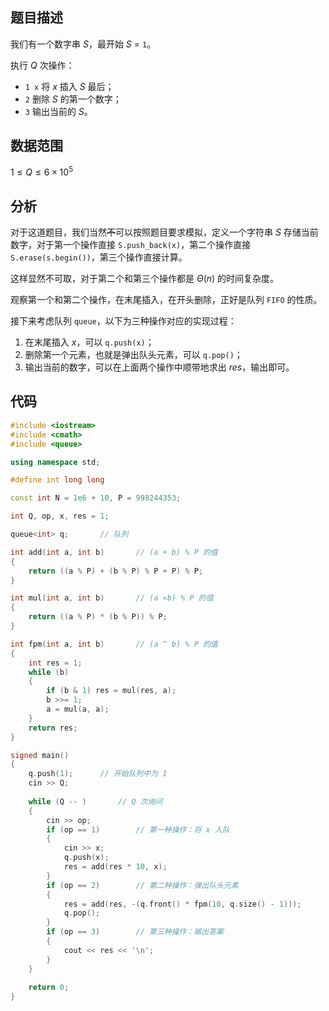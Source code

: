 ## 题目描述

我们有一个数字串 $S$，最开始 $S$ = `1`。

执行 $Q$ 次操作：

- `1 x` 将 $x$ 插入 $S$ 最后；
- `2` 删除 $S$ 的第一个数字；
- `3` 输出当前的 $S$。

## 数据范围

$1 \le Q \le 6 \times 10^5$

## 分析

对于这道题目，我们当然~~不~~可以按照题目要求模拟，定义一个字符串 $S$ 存储当前数字，对于第一个操作直接 `S.push_back(x)`，第二个操作直接 `S.erase(s.begin())`，第三个操作直接计算。

这样显然不可取，对于第二个和第三个操作都是 $\Theta(n)$ 的时间复杂度。

观察第一个和第二个操作，在末尾插入，在开头删除，正好是队列 `FIFO` 的性质。

接下来考虑队列 `queue`，以下为三种操作对应的实现过程：

1. 在末尾插入 $x$，可以 `q.push(x)`；
2. 删除第一个元素，也就是弹出队头元素，可以 `q.pop()`；
3. 输出当前的数字，可以在上面两个操作中顺带地求出 $res$，输出即可。

## 代码

```cpp
#include <iostream>
#include <cmath>
#include <queue>

using namespace std;

#define int long long

const int N = 1e6 + 10, P = 998244353;

int Q, op, x, res = 1;

queue<int> q;		// 队列 

int add(int a, int b)		// (a + b) % P 的值 
{
	return ((a % P) + (b % P) % P + P) % P;
}

int mul(int a, int b)		// (a ×b) % P 的值 
{
	return ((a % P) * (b % P)) % P; 
}

int fpm(int a, int b)		// (a ^ b) % P 的值 
{
	int res = 1;
	while (b)
	{
		if (b & 1) res = mul(res, a);
		b >>= 1;
		a = mul(a, a);
	}
	return res;
}

signed main()
{
	q.push(1);		// 开始队列中为 1 
	cin >> Q;
	
	while (Q -- )		// Q 次询问 
	{
		cin >> op;
		if (op == 1)		// 第一种操作：将 x 入队 
		{
			cin >> x;
			q.push(x);
			res = add(res * 10, x);
		}
		if (op == 2)		// 第二种操作：弹出队头元素 
		{
			res = add(res, -(q.front() * fpm(10, q.size() - 1)));
			q.pop();
		}
		if (op == 3)		// 第三种操作：输出答案 
		{	
			cout << res << '\n';
		}
	}
	
	return 0;
}
```
